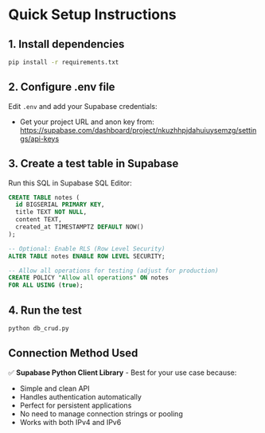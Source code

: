 # Quick Setup Instructions

## 1. Install dependencies

```bash
pip install -r requirements.txt
```

## 2. Configure .env file

Edit `.env` and add your Supabase credentials:

- Get your project URL and anon key from: https://supabase.com/dashboard/project/nkuzhhpjdahuiuysemzg/settings/api-keys

## 3. Create a test table in Supabase

Run this SQL in Supabase SQL Editor:

```sql
CREATE TABLE notes (
  id BIGSERIAL PRIMARY KEY,
  title TEXT NOT NULL,
  content TEXT,
  created_at TIMESTAMPTZ DEFAULT NOW()
);

-- Optional: Enable RLS (Row Level Security)
ALTER TABLE notes ENABLE ROW LEVEL SECURITY;

-- Allow all operations for testing (adjust for production)
CREATE POLICY "Allow all operations" ON notes
FOR ALL USING (true);
```

## 4. Run the test

```bash
python db_crud.py
```

## Connection Method Used

✅ **Supabase Python Client Library** - Best for your use case because:

- Simple and clean API
- Handles authentication automatically
- Perfect for persistent applications
- No need to manage connection strings or pooling
- Works with both IPv4 and IPv6
